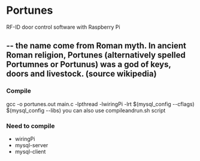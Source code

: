# Portunes
RF-ID door control software with Raspberry Pi

--
the name come from Roman myth.
In ancient Roman religion, Portunes (alternatively spelled Portumnes or Portunus) was a god of keys, doors and livestock.
(source wikipedia)
--
### Compile
gcc -o portunes.out main.c -lpthread -lwiringPi -lrt $(mysql_config --cflags) $(mysql_config --libs)
you can also use compileandrun.sh script

### Need to compile
- wiringPi
- mysql-server
- mysql-client
